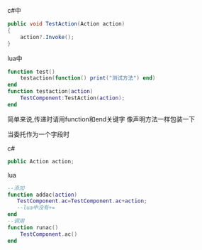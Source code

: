 c#中

```c#
public void TestAction(Action action)
{
    action?.Invoke();
}
```

lua中

```lua
function test()
    testaction(function() print("测试方法") end)
end
function testaction(action)   
    TestComponent:TestAction(action);    
end
```

简单来说,传递时请用function和end关键字 像声明方法一样包装一下



当委托作为一个字段时

c#

```c#
public Action action;
```

lua

```lua
--添加
function addac(action)
   TestComponent.ac=TestComponent.ac+action;   
   --lua中没有+=
end
--调用
function runac()
    TestComponent.ac()
end
```

